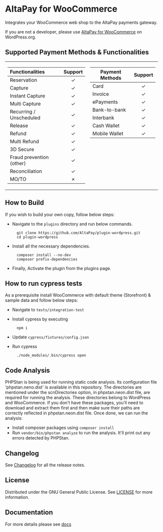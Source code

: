 # AltaPay for WooCommerce

Integrates your WooCommerce web shop to the AltaPay payments gateway.

If you are not a developer, please use [AltaPay for WooCommerce](https://wordpress.org/plugins/altapay-for-woocommerce/) on WordPress.org.

## Supported Payment Methods & Functionalities
<table>
<tr><td>

| Functionalities	        | Support       |
| :------------------------ | :-----------: |
| Reservation               | &check;       |
| Capture                   | &check;       |
| Instant Capture           | &check;       |
| Multi Capture             | &check;       |
| Recurring / Unscheduled  | &check;       |
| Release                   | &check;       |
| Refund                    | &check;       |
| Multi Refund              | &check;       |
| 3D Secure                 | &check;       |
| Fraud prevention (other)  | &check;       |
| Reconciliation            | &check;       |
| MO/TO                     | &cross;       |

</td><td valign="top">

| Payment Methods	  | Support       |
| ------------------- | :-----------: |
| Card                | &check;       |
| Invoice             | &check;       |
| ePayments           | &check;       |
| Bank-to-bank        | &check;       |
| Interbank           | &check;       |
| Cash Wallet         | &check;       |
| Mobile Wallet       | &check;       |

</td></tr> </table>

## How to Build

If you wish to build your own copy, follow below steps:

- Navigate to the `plugins` directory and run below commands.

        git clone https://github.com/AltaPay/plugin-wordpress.git
        cd plugin-wordpress
        
- Install all the necessary dependencies.
        
        composer install --no-dev
        composer prefix-dependencies

- Finally, Activate the plugin from the plugins page.

## How to run cypress tests
As a prerequisite install WooCommerce with default theme (Storefront) & sample data and follow below steps:

* Navigate to `tests/integration-test`
* Install cypress by executing 

        npm i
        
* Update `cypress/fixtures/config.json`
* Run cypress

        ./node_modules/.bin/cypress open
        
## Code Analysis
PHPStan is being used for running static code analysis. Its configuration file 'phpstan.neno.dist' is available in this repository. The directories are mentioned under the scnDirectories option, in phpstan.neon.dist file, are required for running the analysis. These directories belong to WordPress and WooCommerce. If you don't have these packages, you'll need to download and extract them first and then make sure their paths are correctly reflected in phpstan.neon.dist file. Once done, we can run the analysis: 
* Install composer packages using `composer install`
* Run `vendor/bin/phpstan analyze` to run the analysis. It'll print out any errors detected by PHPStan.

## Changelog

See [Changelog](CHANGELOG.md) for all the release notes.

## License

Distributed under the GNU General Public License. See [LICENSE](LICENSE) for more information.

## Documentation

For more details please see [docs](https://github.com/AltaPay/plugin-wordpress/wiki)
